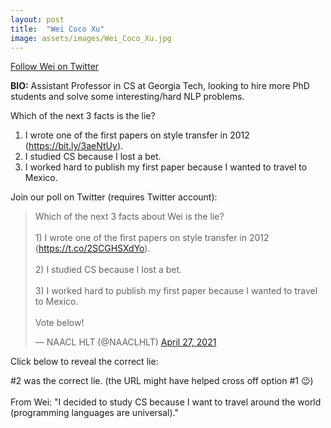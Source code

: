 ```yaml
---
layout: post
title:  "Wei Coco Xu"
image: assets/images/Wei_Coco_Xu.jpg
---
```


<a href="https://twitter.com/cocoweixu">Follow Wei on Twitter</a>

**BIO:** Assistant Professor in CS at Georgia Tech, looking to hire more PhD students and solve some interesting/hard NLP problems.

Which of the next 3 facts is the lie?

1. I wrote one of the first papers on style transfer in 2012 (https://bit.ly/3aeNtUy).
2. I studied CS because I lost a bet.
3. I worked hard to publish my first paper because I wanted to travel to Mexico.

Join our poll on Twitter (requires Twitter account):

<blockquote class="twitter-tweet" data-conversation="none"><p lang="en" dir="ltr">Which of the next 3 facts about Wei is the lie?<br><br>1) I wrote one of the first papers on style transfer in 2012 (<a href="https://t.co/2SCGHSXdYo">https://t.co/2SCGHSXdYo</a>).<br><br>2) I studied CS because I lost a bet.<br><br>3) I worked hard to publish my first paper because I wanted to travel to Mexico.<br><br>Vote below!</p>&mdash; NAACL HLT (@NAACLHLT) <a href="https://twitter.com/NAACLHLT/status/1387171494460014593?ref_src=twsrc%5Etfw">April 27, 2021</a></blockquote> <script async src="https://platform.twitter.com/widgets.js" charset="utf-8"></script>

Click below to reveal the correct lie:

<span class="spoiler">#2 was the correct lie. (the URL might have helped cross off option #1 😉)<br><br>
From Wei: "I decided to study CS because I want to travel around the world (programming languages are universal)."
</span>
